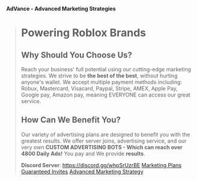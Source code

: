 **__AdVance - Advanced Marketing Strategies__**

> # Powering Roblox Brands
> 
> ## Why Should You Choose Us?
> 
> Reach your business' full potential using our cutting-edge marketing strategies. We strive to be **the best of the best**, without hurting anyone's wallet. 
> We accept multiple payment methods including: Robux, Mastercard, Visacard, Paypal, Stripe, AMEX, Apple Pay, Google pay, Amazon pay, meaning EVERYONE can access our great service.
> 
> ## How Can We Benefit You?
> 
> Our variety of advertising plans are designed to benefit you with the greatest results. We offer server joins, advertising service, and our very own **CUSTOM ADVERTISING BOTS - Which can reach over __4800 Daily Ads__!** You pay and We provide __results__.
> 
> **Discord Server**: https://discord.gg/whpSrUzrBE
> [Marketing Plans](https://media.discordapp.net/attachments/1349795328274202876/1349828455780319322/oi82oRh01OAAAAAElFTkSuQmCC.png?ex=67d52df6&is=67d3dc76&hm=3210ed9880831246f413a96b12ac218a10ad3f56b230b6202c4a56573c1974da&=&format=webp&quality=lossless)
> [Guaranteed Invites](https://media.discordapp.net/attachments/1349795328274202876/1350112182737567886/pjAAAAABJRU5ErkJggg.png?ex=67d83074&is=67d6def4&hm=544fb1761cea19f01a7448ab03daa086e157457031611b98740acf2c6c39b43f&=&format=webp&quality=lossless)
> [Advanced Marketing Strategy](https://media.discordapp.net/attachments/1349795328274202876/1352284052622934098/GOtaouNaMkdXBnqMOrgprc8ECAVWKfAW7j4mA7RqnnMjK0gRsTBYqSZm7z0mSr4AVxan6kZdaywBGwrWn9AybTmnrtEjwAAAABJRU5ErkJggg.png?ex=67dd742a&is=67dc22aa&hm=1e74d62594c063f62f7d50afcce9b4dbf88fcaf11684f80fb512f312e4e8b7aa&=&format=webp&quality=lossless)